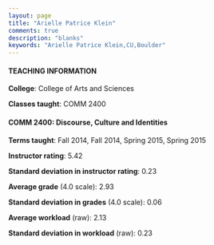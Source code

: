 ```yaml
---
layout: page
title: "Arielle Patrice Klein" 
comments: true
description: "blanks"
keywords: "Arielle Patrice Klein,CU,Boulder"
---
```

<head>
<script src="https://ajax.googleapis.com/ajax/libs/jquery/2.1.3/jquery.min.js"></script>
<script src="https://dl.dropboxusercontent.com/s/pc42nxpaw1ea4o9/highcharts.js?dl=0"></script>
<!-- <script src="../assets/js/highcharts.js"></script> -->
<style type="text/css">@font-face {
	font-family: "Bebas Neue";
	src: url(https://www.filehosting.org/file/details/544349/BebasNeue Regular.otf) format("opentype");
	}
	h1.Bebas { 
		font-family: "Bebas Neue", Verdana, Tahoma;
	}
</style>
</head>
	   
#### TEACHING INFORMATION

**College**: College of Arts and Sciences

**Classes taught**: COMM 2400

#### COMM 2400: Discourse, Culture and Identities

**Terms taught**: Fall 2014, Fall 2014, Spring 2015, Spring 2015

**Instructor rating**: 5.42

**Standard deviation in instructor rating**: 0.23

**Average grade** (4.0 scale): 2.93

**Standard deviation in grades** (4.0 scale): 0.06

**Average workload** (raw): 2.13

**Standard deviation in workload** (raw): 0.23

